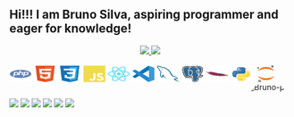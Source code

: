 ## Hi!!! I am Bruno Silva, aspiring programmer and eager for knowledge!
<div align="center">
  <a href="https://github.com/brunocs86">
  <img height="180em" src="https://github-readme-stats.vercel.app/api?username=brunocs86&show_icons=true&theme=dracula&include_all_commits=true&count_private=true"/>
  <img height="180em" src="https://github-readme-stats.vercel.app/api/top-langs/?username=brunocs86&layout=compact&langs_count=7&theme=dracula"/>
  </a>
</div>
<div style="display: inline_block"><br>
  <img align="center" alt="Bruno-Js" height="30" width="40" src="https://raw.githubusercontent.com/devicons/devicon/master/icons/php/php-plain.svg">
  <img align="center" alt="Bruno-HTML" height="30" width="40" src="https://raw.githubusercontent.com/devicons/devicon/master/icons/html5/html5-original.svg">
  <img align="center" alt="Bruno-CSS" height="30" width="40" src="https://raw.githubusercontent.com/devicons/devicon/master/icons/css3/css3-original.svg">
  <img align="center" alt="Bruno-Js" height="30" width="40" src="https://raw.githubusercontent.com/devicons/devicon/master/icons/javascript/javascript-plain.svg">
  <img align="center" alt="Bruno-React" height="30" width="40" src="https://raw.githubusercontent.com/devicons/devicon/master/icons/react/react-original.svg">
  <img align="center" alt="Bruno-Python" height="30" width="40" src="https://raw.githubusercontent.com/devicons/devicon/master/icons/vscode/vscode-original.svg">
  <img align="center" alt="Bruno-Js" height="30" width="40" src="https://raw.githubusercontent.com/devicons/devicon/master/icons/mysql/mysql-plain.svg">
  <img align="center" alt="Bruno-Js" height="30" width="40" src="https://raw.githubusercontent.com/devicons/devicon/master/icons/postgresql/postgresql-original.svg">
  <img align="center" alt="Bruno-Js" height="30" width="40" src="https://raw.githubusercontent.com/devicons/devicon/master/icons/apache/apache-original.svg">
  <img align="center" alt="Bruno-Python" height="30" width="40" src="https://raw.githubusercontent.com/devicons/devicon/master/icons/python/python-original.svg">
  <img align="center" alt="Bruno-Python" height="30" width="40" src="https://raw.githubusercontent.com/devicons/devicon/master/icons/jupyter/jupyter-original.svg">
  <img align="right" alt="Bruno-pic" height="150" style="border-radius:50px;" src="https://media.discordapp.net/attachments/724692220699213861/940628568260640808/photo_2022-01-19_18-03-57.jpg?width=676&height=676">
</div>
  
  ##
 
<div> 
  <a href="https://www.youtube.com/channel/UC915MbOXyHNFKil_MKPtSFg" target="_blank"><img src="https://img.shields.io/badge/YouTube-FF0000?style=for-the-badge&logo=youtube&logoColor=white"></a>
  <a href="https://instagram.com/brunocs7bjj" target="_blank"><img src="https://img.shields.io/badge/-Instagram-E4405F?style=for-the-badge&logo=instagram&logoColor=white" target="_blank"></a>
 	<a href="https://www.twitch.tv/kamehamehah07" target="_blank"><img src="https://img.shields.io/badge/Twitch-9146FF?style=for-the-badge&logo=twitch&logoColor=white" target="_blank"></a>
 <a href="https://discord.gg/pbAmZ258" target="_blank"><img src="https://img.shields.io/badge/Discord-7289DA?style=for-the-badge&logo=discord&logoColor=white" target="_blank"></a> 
  <a href = "mailto:brunocs.dev@gmail.com"><img src="https://img.shields.io/badge/-Gmail-%23333?style=for-the-badge&logo=gmail&logoColor=white" target="_blank"></a>
  <a href="https://www.linkedin.com/in/brunosilva7/" target="_blank"><img src="https://img.shields.io/badge/-LinkedIn-%230077B5?style=for-the-badge&logo=linkedin&logoColor=white" target="_blank"></a> 
 <!-- ![Snake animation](https://github.com/brunocs86/rafaballerini/blob/output/github-contribution-grid-snake.svg) -->
 
</div>
